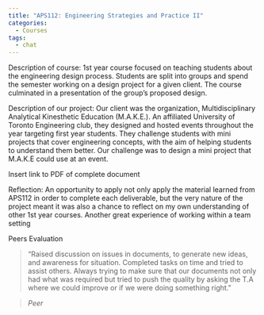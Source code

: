 ```yaml
---
title: "APS112: Engineering Strategies and Practice II"
categories:
  - Courses
tags:
  - chat
---
```

Description of course:
1st year course focused on teaching students about the engineering design process. Students are split into groups and spend the semester working on a design project for a given client. The course culminated in a presentation of the group’s proposed design.

Description of our project:
Our client was the organization, Multidisciplinary Analytical Kinesthetic Education (M.A.K.E.). An affiliated University of Toronto Engineering club, they designed and hosted events throughout the year targeting first year students. They challenge students with mini projects that cover engineering concepts, with the aim of helping students to understand them better. Our challenge was to design a mini project that M.A.K.E could use at an event. 

Insert link to PDF of complete document

Reflection:
An opportunity to apply not only apply the material learned from APS112 in order to complete each deliverable, but the very nature of the project meant it was also a chance to reflect on my own understanding of other 1st year courses. Another great experience of working within a team setting

Peers Evaluation
> “Raised discussion on issues in documents, to generate new ideas, and awareness for situation. Completed tasks on time and tried to assist others. Always trying to make sure that our documents not only had what was required but tried to push the quality by asking the T.A where we could improve or if we were doing something right.”

> <cite>Peer</cite>
